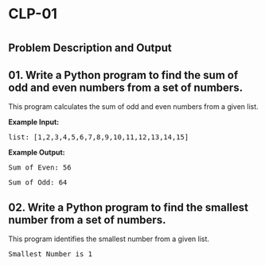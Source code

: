 <h1>CLP-01<h1>

<h2>Problem Description and Output</h2>

<h2 id="odd-even">01. Write a Python program to find the sum of odd and even numbers from a
set of numbers.</h2>
<p>This program calculates the sum of odd and even numbers from a given list.</p>
<p><strong>Example Input:</strong></p>
<pre>list: [1,2,3,4,5,6,7,8,9,10,11,12,13,14,15]</pre>
<p><strong>Example Output:</strong></p>
<pre>Sum of Even: 56</pre>
<pre>Sum of Odd: 64</pre>


<h2 id="smallest-number">02. Write a Python program to find the smallest number from a set of
numbers.</h2>
<p>This program identifies the smallest number from a given list.</p>
<pre>Smallest Number is 1</pre>




